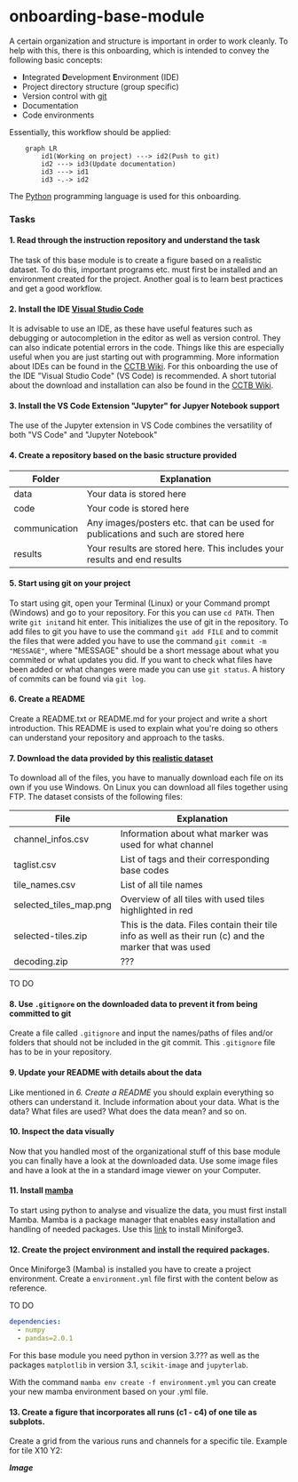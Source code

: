 # onboarding-base-module

A certain organization and structure is important in order to work cleanly. To help with this, there is this onboarding, which is intended to convey the following basic concepts:

- **I**ntegrated **D**evelopment **E**nvironment (IDE)
- Project directory structure (group specific)
- Version control with [git](https://git-scm.com/)
- Documentation
- Code environments

Essentially, this workflow should be applied:

```mermaid
    graph LR
        id1(Working on project) ---> id2(Push to git)
        id2 ---> id3(Update documentation)
        id3 ---> id1
        id3 -.-> id2
```
The [Python](https://www.python.org/) programming language is used for this onboarding.

### Tasks
#### 1. Read through the instruction repository and understand the task
The task of this base module is to create a figure based on a realistic dataset. To do this, important programs etc. must first be installed and an environment created for the project. Another goal is to learn best practices and get a good workflow.

#### 2. Install the IDE [Visual Studio Code](https://code.visualstudio.com/)
It is advisable to use an IDE, as these have useful features such as debugging or autocompletion in the editor as well as version control. They can also indicate potential errors in the code. Things like this are especially useful when you are just starting out with programming. More information about IDEs can be found in the [CCTB Wiki](http://10.87.174.31/mediawiki/index.php/Beginner%27s_Guide_to_Programming#Integrated_Developer_Environments). For this onboarding the use of the IDE "Visual Studio Code" (VS Code) is recommended. A short tutorial about the download and installation can also be found in the [CCTB Wiki](http://10.87.174.31/mediawiki/index.php/Beginner%27s_Guide_to_Programming#Download_.26_Installation_2).

#### 3. Install the VS Code Extension "Jupyter" for Jupyer Notebook support
The use of the Jupyter extension in VS Code combines the versatility of both "VS Code" and "Jupyter Notebook"

#### 4. Create a repository based on the basic structure provided
| Folder | Explanation |
| -------- | -------- |
| data     | Your data is stored here     |
| code     | Your code is stored here     |
| communication     | Any images/posters etc. that can be used for publications and such are stored here     |
| results     | Your results are stored here. This includes your results and end results     |

#### 5. Start using git on your project
To start using git, open your Terminal (Linux) or your Command prompt (Windows) and go to your repository. For this you can use ```cd PATH```. Then write ```git init```and hit enter. This initializes the use of git in the repository. To add files to git you have to use the command ```git add FILE``` and to commit the files that were added you have to use the command ```git commit -m "MESSAGE"```, where "MESSAGE" should be a short message about what you commited or what updates you did. If you want to check what files have been added or what changes were made you can use ```git status```. A history of commits can be found via ```git log```.

#### 6. Create a README
Create a README.txt or README.md for your project and write a short introduction. This README is used to explain what you're doing so others can understand your repository and approach to the tasks.

#### 7. Download the data provided by this [realistic dataset](https://www.ebi.ac.uk/biostudies/bioimages/studies/S-BSST700)
To download all of the files, you have to manually download each file on its own if you use Windows. On Linux you can download all files together using FTP. The dataset consists of the following files:

| File | Explanation |
| ---- | ----------- |
| channel_infos.csv | Information about what marker was used for what channel |
| taglist.csv | List of tags and their corresponding base codes |
| tile_names.csv | List of all tile names |
| selected_tiles_map.png | Overview of all tiles with used tiles highlighted in red |
| selected-tiles.zip | This is the data. Files contain their tile info as well as their run (c) and the marker that was used |
| decoding.zip | ??? |

TO DO 

#### 8. Use ```.gitignore``` on the downloaded data to prevent it from being committed to git
Create a file called ```.gitignore``` and input the names/paths of files and/or folders that should not be included in the git commit. This ```.gitignore``` file has to be in your repository.

#### 9. Update your README with details about the data
Like mentioned in *6. Create a README* you should explain everything so others can understand it. Include information about your data. What is the data? What files are used? What does the data mean? and so on.

#### 10. Inspect the data visually
Now that you handled most of the organizational stuff of this base module you can finally have a look at the downloaded data. Use some image files and have a look at the in a standard image viewer on your Computer.

#### 11. Install [mamba](https://github.com/conda-forge/miniforge?tab=readme-ov-file#miniforge3)
To start using python to analyse and visualize the data, you must first install Mamba. Mamba is a package manager that enables easy installation and handling of needed packages. Use this [link](https://github.com/conda-forge/miniforge?tab=readme-ov-file#miniforge3) to install Miniforge3.

#### 12. Create the project environment and install the required packages. 
Once Miniforge3 (Mamba) is installed you have to create a project environment. Create a `environment.yml` file first with the content below as reference.

TO DO

```yml
dependencies:
  - numpy
  - pandas=2.0.1
```
For this base module you need python in version 3.??? as well as the packages ```matplotlib``` in version 3.1, ```scikit-image``` and ```jupyterlab```.

With the command ```mamba env create -f environment.yml``` you can create your new mamba environment based on your .yml file.

#### 13. Create a figure that incorporates all runs (c1 - c4) of one tile as subplots.
Create a grid from the various runs and channels for a specific tile. Example for tile X10 Y2:

***Image***
